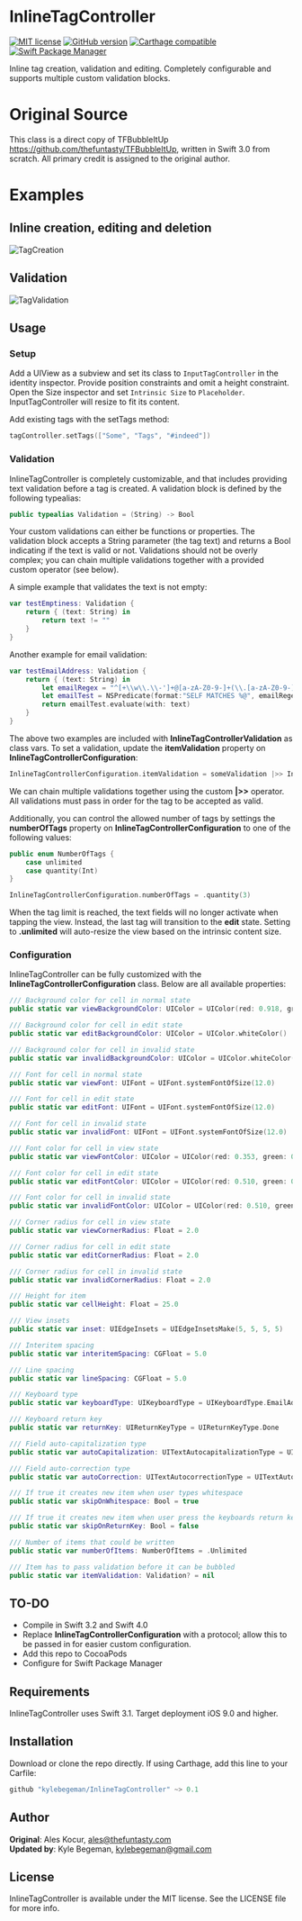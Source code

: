 # InlineTagController

[![MIT license](https://badges.frapsoft.com/os/mit/mit.svg?v=102)](https://github.com/ellerbrock/open-source-badge/)
[![GitHub version](https://badge.fury.io/gh/boennemann%2Fbadges.svg)](http://badge.fury.io/gh/boennemann%2Fbadges)
[![Carthage compatible](https://img.shields.io/badge/Carthage-compatible-4BC51D.svg?style=flat)](https://github.com/Carthage/Carthage)
[![Swift Package Manager](https://rawgit.com/jlyonsmith/artwork/master/SwiftPackageManager/swiftpackagemanager-compatible.svg)](https://swift.org/package-manager/)

Inline tag creation, validation and editing. Completely configurable and supports multiple custom validation blocks.

# Original Source
This class is a direct copy of TFBubbleItUp https://github.com/thefuntasty/TFBubbleItUp, written in Swift 3.0 from scratch. All primary credit is assigned to the original author. 

# Examples

## Inline creation, editing and deletion

![TagCreation](https://user-images.githubusercontent.com/1012880/28084762-8681d8ba-662e-11e7-8569-fd9ea9d31bf6.GIF)

## Validation

![TagValidation](https://user-images.githubusercontent.com/1012880/28084776-8fa44ee6-662e-11e7-9cb5-3e0760725f70.GIF)

## Usage
### Setup

Add a UIView as a subview and set its class to `InputTagController` in the identity inspector. Provide position constraints and omit a height constraint. Open the Size inspector and set `Intrinsic Size` to `Placeholder`. InputTagController will resize to fit its content. 

Add existing tags with the setTags method:

```swift
tagController.setTags(["Some", "Tags", "#indeed"])
```

### Validation

InlineTagController is completely customizable, and that includes providing text validation before a tag is created. A validation block is defined by the following typealias:

```swift
public typealias Validation = (String) -> Bool
```

Your custom validations can either be functions or properties. The validation block accepts a String parameter (the tag text) and returns a Bool indicating if the text is valid or not. Validations should not be overly complex; you can chain multiple validations together with a provided custom operator (see below). 

A simple example that validates the text is not empty: 

```swift
var testEmptiness: Validation {
    return { (text: String) in
        return text != ""
    }
}
```

Another example for email validation:

```swift
var testEmailAddress: Validation {
    return { (text: String) in
        let emailRegex = "^[+\\w\\.\\-']+@[a-zA-Z0-9-]+(\\.[a-zA-Z0-9-]+)*(\\.[a-zA-Z]{2,})+$"
        let emailTest = NSPredicate(format:"SELF MATCHES %@", emailRegex)
        return emailTest.evaluate(with: text)
    }
}
```

The above two examples are included with **InlineTagControllerValidation** as class vars. To set a validation, update the **itemValidation** property on **InlineTagControllerConfiguration**:

```swift
InlineTagControllerConfiguration.itemValidation = someValidation |>> InlineTagControllerValidation.testEmailAddress
```

We can chain multiple validations together using the custom **|>>** operator. All validations must pass in order for the tag to be accepted as valid. 

Additionally, you can control the allowed number of tags by settings the **numberOfTags** property on **InlineTagControllerConfiguration** to one of the following values: 

```swift
public enum NumberOfTags {
    case unlimited
    case quantity(Int)
}

InlineTagControllerConfiguration.numberOfTags = .quantity(3)
```

When the tag limit is reached, the text fields will no longer activate when tapping the view. Instead, the last tag will transition to the **edit** state. Setting to **.unlimited** will auto-resize the view based on the intrinsic content size. 

### Configuration

InlineTagController can be fully customized with the **InlineTagControllerConfiguration** class. Below are all available properties:

```swift
/// Background color for cell in normal state
public static var viewBackgroundColor: UIColor = UIColor(red: 0.918, green: 0.933, blue: 0.949, alpha: 1.00)

/// Background color for cell in edit state
public static var editBackgroundColor: UIColor = UIColor.whiteColor()

/// Background color for cell in invalid state
public static var invalidBackgroundColor: UIColor = UIColor.whiteColor()

/// Font for cell in normal state
public static var viewFont: UIFont = UIFont.systemFontOfSize(12.0)

/// Font for cell in edit state
public static var editFont: UIFont = UIFont.systemFontOfSize(12.0)

/// Font for cell in invalid state
public static var invalidFont: UIFont = UIFont.systemFontOfSize(12.0)

/// Font color for cell in view state
public static var viewFontColor: UIColor = UIColor(red: 0.353, green: 0.388, blue: 0.431, alpha: 1.00)

/// Font color for cell in edit state
public static var editFontColor: UIColor = UIColor(red: 0.510, green: 0.553, blue: 0.596, alpha: 1.00)

/// Font color for cell in invalid state
public static var invalidFontColor: UIColor = UIColor(red: 0.510, green: 0.553, blue: 0.596, alpha: 1.00)

/// Corner radius for cell in view state
public static var viewCornerRadius: Float = 2.0

/// Corner radius for cell in edit state
public static var editCornerRadius: Float = 2.0

/// Corner radius for cell in invalid state
public static var invalidCornerRadius: Float = 2.0

/// Height for item
public static var cellHeight: Float = 25.0

/// View insets
public static var inset: UIEdgeInsets = UIEdgeInsetsMake(5, 5, 5, 5)

/// Interitem spacing
public static var interitemSpacing: CGFloat = 5.0

/// Line spacing
public static var lineSpacing: CGFloat = 5.0

/// Keyboard type
public static var keyboardType: UIKeyboardType = UIKeyboardType.EmailAddress

/// Keyboard return key
public static var returnKey: UIReturnKeyType = UIReturnKeyType.Done

/// Field auto-capitalization type
public static var autoCapitalization: UITextAutocapitalizationType = UITextAutocapitalizationType.None

/// Field auto-correction type
public static var autoCorrection: UITextAutocorrectionType = UITextAutocorrectionType.No

/// If true it creates new item when user types whitespace
public static var skipOnWhitespace: Bool = true

/// If true it creates new item when user press the keyboards return key. Otherwise resigns first responder
public static var skipOnReturnKey: Bool = false

/// Number of items that could be written
public static var numberOfItems: NumberOfItems = .Unlimited

/// Item has to pass validation before it can be bubbled
public static var itemValidation: Validation? = nil
```

## TO-DO

- Compile in Swift 3.2 and Swift 4.0
- Replace **InlineTagControllerConfiguration** with a protocol; allow this to be passed in for easier custom configuration.
- Add this repo to CocoaPods
- Configure for Swift Package Manager

## Requirements

InlineTagController uses Swift 3.1. Target deployment iOS 9.0 and higher.

## Installation

Download or clone the repo directly. If using Carthage, add this line to your Carfile: 

```swift
github "kylebegeman/InlineTagController" ~> 0.1
```

## Author

**Original**: Ales Kocur, ales@thefuntasty.com    
**Updated by**: Kyle Begeman, kylebegeman@gmail.com     

## License

InlineTagController is available under the MIT license. See the LICENSE file for more info.
